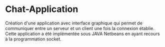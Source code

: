 # Chat-Application
Création d'une application avec interface graphique qui permet de communiquer entre un serveur et un client une fois la connexion établie.
Cette application a été implémentée sous JAVA Netbeans en ayant recours à la programmation socket.
